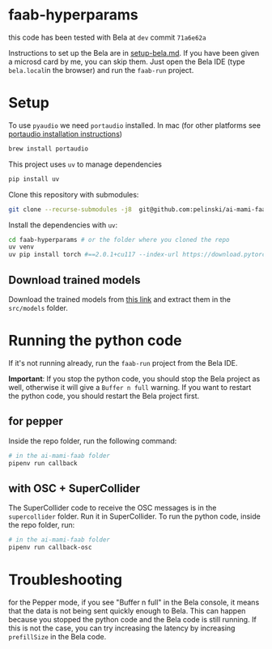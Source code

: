# faab-hyperparams

this code has been tested with Bela at `dev` commit `71a6e62a`

Instructions to set up the Bela are in [setup-bela.md](setup-bela.md). If you have been given a microsd card by me, you can skip them. Just open the Bela IDE (type `bela.local`in the browser) and run the `faab-run` project.

# Setup

To use `pyaudio` we need `portaudio` installed. In mac (for other platforms see [portaudio installation instructions](https://pypi.org/project/PyAudio/))

```bash
brew install portaudio
```

This project uses `uv` to manage dependencies

```bash
pip install uv
```

Clone this repository with submodules:

```bash
git clone --recurse-submodules -j8  git@github.com:pelinski/ai-mami-faab.git
```

Install the dependencies with `uv`:

```bash
cd faab-hyperparams # or the folder where you cloned the repo
uv venv
uv pip install torch #==2.0.1+cu117 --index-url https://download.pytorch.org/whl/cu117 # for g15
```

## Download trained models

Download the trained models from [this link](https://www.dropbox.com/scl/fo/3ou91kqehjeb9g30roslq/AM_sA7LBkurbI3OJTwrcx2Y?rlkey=8q9chh9cgiy5nqye6hzh8xdtp&st=onfmepsq&dl=0) and extract them in the `src/models` folder.

# Running the python code

If it's not running already, run the `faab-run` project from the Bela IDE.

**Important**: If you stop the python code, you should stop the Bela project as well, otherwise it will give a `Buffer n full` warning. If you want to restart the python code, you should restart the Bela project first.

## for pepper

Inside the repo folder, run the following command:

```bash
# in the ai-mami-faab folder
pipenv run callback
```

## with OSC + SuperCollider

The SuperCollider code to receive the OSC messages is in the `supercollider` folder. Run it in SuperCollider.
To run the python code, inside the repo folder, run:

```bash
# in the ai-mami-faab folder
pipenv run callback-osc
```

# Troubleshooting

for the Pepper mode, if you see "Buffer n full" in the Bela console, it means that the data is not being sent quickly enough to Bela. This can happen because you stopped the python code and the Bela code is still running. If this is not the case, you can try increasing the latency by increasing `prefillSize` in the Bela code.
